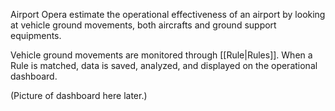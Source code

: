
Airport Opera estimate the operational effectiveness of an airport by looking at vehicle ground movements, both aircrafts and ground support equipments.

Vehicle ground movements are monitored through [[Rule|Rules]]. When a Rule is matched, data is saved,  analyzed, and displayed on the operational dashboard.

(Picture of dashboard here later.)